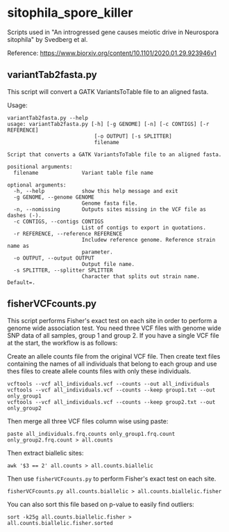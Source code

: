 # sitophila_spore_killer
Scripts used in "An introgressed gene causes meiotic drive in Neurospora sitophila" by Svedberg et al.

Reference: https://www.biorxiv.org/content/10.1101/2020.01.29.923946v1

## variantTab2fasta.py

This script will convert a GATK VariantsToTable file to an aligned fasta.

Usage:

```
variantTab2fasta.py --help
usage: variantTab2fasta.py [-h] [-g GENOME] [-n] [-c CONTIGS] [-r REFERENCE]
                            [-o OUTPUT] [-s SPLITTER]
                            filename

Script that converts a GATK VariantsToTable file to an aligned fasta.

positional arguments:
  filename              Variant table file name

optional arguments:
  -h, --help            show this help message and exit
  -g GENOME, --genome GENOME
                        Genome fasta file.
  -n, --nomissing       Outputs sites missing in the VCF file as dashes (-).
  -c CONTIGS, --contigs CONTIGS
                        List of contigs to export in quotations.
  -r REFERENCE, --reference REFERENCE
                        Includew reference genome. Reference strain name as
                        parameter.
  -o OUTPUT, --output OUTPUT
                        Output file name.
  -s SPLITTER, --splitter SPLITTER
                        Character that splits out strain name. Default=.
```



## fisherVCFcounts.py

This script performs Fisher's exact test on each site in order to perform a genome wide association test. You need three VCF files with genome wide SNP data of all samples, group 1 and group 2. If you have a single VCF file at the start, the workflow is as follows:

Create an allele counts file from the original VCF file. Then create text files containing the names of all individuals that belong to each group and use thes files to create allele counts files with only these individuals.

```
vcftools --vcf all_individuals.vcf --counts --out all_individuals
vcftools --vcf all_individuals.vcf --counts --keep group1.txt --out only_group1
vcftools --vcf all_individuals.vcf --counts --keep group2.txt --out only_group2
```

Then merge all three VCF files column wise using paste:

```
paste all_individuals.frq.counts only_group1.frq.count only_group2.frq.count > all.counts
```

Then extract biallelic sites:

```
awk '$3 == 2' all.counts > all.counts.biallelic
```

Then use `fisherVCFcounts.py` to perform Fisher's exact test on each site.

```
fisherVCFcounts.py all.counts.biallelic > all.counts.biallelic.fisher
```

You can also sort this file based on p-value to easily find outliers:

```
sort -k25g all.counts.biallelic.fisher > all.counts.biallelic.fisher.sorted
```
